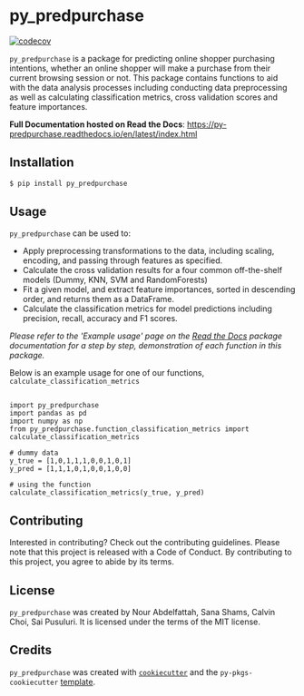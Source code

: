 # py_predpurchase

[![codecov](https://codecov.io/gh/DSCI-310-2024/py_predpurchase/graph/badge.svg?token=ykj5GDrW0K)](https://codecov.io/gh/DSCI-310-2024/py_predpurchase)

```py_predpurchase``` is a package for predicting online shopper purchasing intentions, whether an online shopper will make a purchase from their current browsing session or not. This package contains functions to aid with the data analysis processes including conducting data preprocessing as well as calculating classification metrics, cross validation scores and feature importances.

**Full Documentation hosted on Read the Docs**: https://py-predpurchase.readthedocs.io/en/latest/index.html

## Installation

```bash
$ pip install py_predpurchase
```

## Usage

```py_predpurchase``` can be used to:

* Apply preprocessing transformations to the data, including scaling, encoding, and passing through features as specified.
* Calculate the cross validation results for a four common off-the-shelf models (Dummy, KNN, SVM and RandomForests)
* Fit a given model, and extract feature importances, sorted in descending order, and returns them as a DataFrame.
* Calculate the classification metrics for model predictions including precision, recall, accuracy and F1 scores.

*Please refer to the 'Example usage' page on the [Read the Docs](https://py-predpurchase.readthedocs.io/en/latest/index.html) package documentation for a step by step, demonstration of each function in this package.*

Below is an example usage for one of our functions, `calculate_classification_metrics` 

```

import py_predpurchase
import pandas as pd
import numpy as np
from py_predpurchase.function_classification_metrics import calculate_classification_metrics

# dummy data
y_true = [1,0,1,1,1,0,0,1,0,1]
y_pred = [1,1,1,0,1,0,0,1,0,0]

# using the function
calculate_classification_metrics(y_true, y_pred)

```

## Contributing

Interested in contributing? Check out the contributing guidelines. Please note that this project is released with a Code of Conduct. By contributing to this project, you agree to abide by its terms.

## License

`py_predpurchase` was created by Nour Abdelfattah, Sana Shams, Calvin Choi, Sai Pusuluri. It is licensed under the terms of the MIT license.

## Credits

`py_predpurchase` was created with [`cookiecutter`](https://cookiecutter.readthedocs.io/en/latest/) and the `py-pkgs-cookiecutter` [template](https://github.com/py-pkgs/py-pkgs-cookiecutter).
